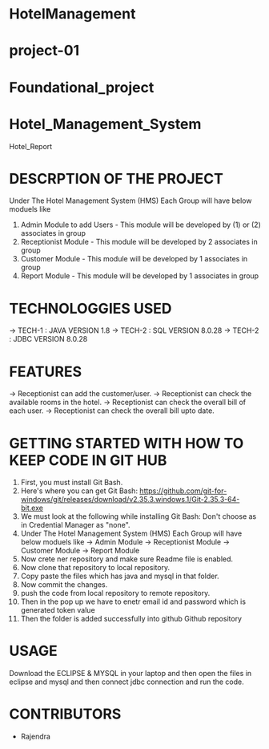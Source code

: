 # HotelManagement
# project-01
# Foundational_project
# Hotel_Management_System

Hotel_Report

# DESCRPTION OF THE PROJECT
Under The Hotel Management System (HMS) Each Group will have below moduels like 
1. Admin Module to add Users - This module will be developed by (1) or (2) associates in group 
2. Receptionist Module - This module will be developed by 2 associates in group 
3. Customer Module - This module will be developed by 1 associates in group 
4. Report Module - This module will be developed by 1 associates in group

# TECHNOLOGGIES USED

  -> TECH-1 : JAVA VERSION 1.8
  -> TECH-2 : SQL VERSION 8.0.28
  -> TECH-2 : JDBC VERSION 8.0.28

# FEATURES

  -> Receptionist can add the customer/user.
  -> Receptionist can check the available rooms in the hotel.
  -> Receptionist can check the overall bill of each user.
  -> Receptionist can check the overall bill upto date.

# GETTING STARTED WITH HOW TO KEEP CODE IN GIT HUB

1. First, you must install Git Bash.
2. Here's where you can get Git Bash: https://github.com/git-for-windows/git/releases/download/v2.35.3.windows.1/Git-2.35.3-64-bit.exe
3. We must look at the following while installing Git Bash: Don't choose as in Credential Manager as "none".
4. Under The Hotel Management System (HMS) Each Group will have below moduels like 
    -> Admin Module
    -> Receptionist Module
    -> Customer Module
    -> Report Module
5. Now crete ner repository and make sure Readme file is enabled.
6. Now clone that repository to local repository.
7. Copy paste the files which has java and mysql in that folder.
8. Now commit the changes.
9. push the code from local repository to remote repository.  
10. Then in the pop up we have to enetr email id and password which is generated token value
11. Then the folder is added successfully into github Github repository

# USAGE
Download the ECLIPSE & MYSQL in your laptop and then open the files in eclipse and mysql and then connect jdbc connection and run the code.

# CONTRIBUTORS
   - Rajendra
